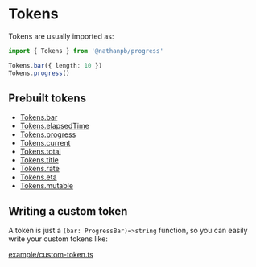 # Tokens

Tokens are usually imported as:

```typescript
import { Tokens } from '@nathanpb/progress'

Tokens.bar({ length: 10 })
Tokens.progress()
```

## Prebuilt tokens

- [Tokens.bar](/api/modules/Tokens.html#bar)
- [Tokens.elapsedTime](/api/modules/Tokens.html#elapsedTime)
- [Tokens.progress](/api/modules/Tokens.html#progress)
- [Tokens.current](/api/modules/Tokens.html#current)
- [Tokens.total](/api/modules/Tokens.html#total)
- [Tokens.title](/api/modules/Tokens.html#title)
- [Tokens.rate](/api/modules/Tokens.html#rate)
- [Tokens.eta](/api/modules/Tokens.html#eta)
- [Tokens.mutable](/api/modules/Tokens.html#mutable)

## Writing a custom token

A token is just a ``(bar: ProgressBar)=>string`` function, so you can easily write your custom tokens like:

[example/custom-token.ts](/example/custom-token.ts ':include')
